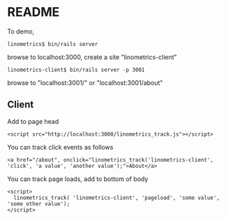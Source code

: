# README

To demo,

```
linometrics$ bin/rails server
```

browse to localhost:3000, create a site "linometrics-client"

```
linometrics-client$ bin/rails server -p 3001
```

browse to "localhost:3001/" or "localhost:3001/about"


## Client

Add to page head

```
<script src="http://localhost:3000/linometrics_track.js"></script>
```

You can track click events as follows

```
<a href="/about", onclick="linometrics_track('linometrics-client', 'click', 'a value', 'another value');">About</a>
```

You can track page loads, add to bottom of body

```
<script>
  linometrics_track( 'linometrics-client', 'pageload', 'some value', 'some other value');
</script>
```

